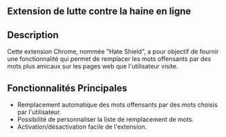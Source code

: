 ## Extension de lutte contre la haine en ligne

## Description
Cette extension Chrome, nommée "Hate Shield", a pour objectif de fournir une fonctionnalité qui permet de remplacer les mots offensants par des mots plus amicaux sur les pages web que l'utilisateur visite.

## Fonctionnalités Principales
- Remplacement automatique des mots offensants par des mots choisis par l'utilisateur.
- Possibilité de personnaliser la liste de remplacement de mots.
- Activation/désactivation facile de l'extension.
